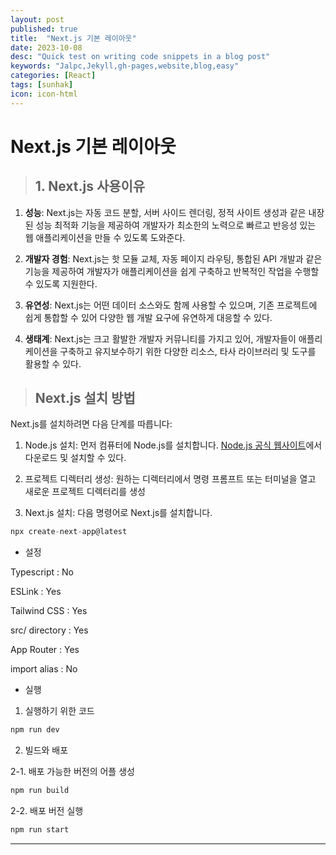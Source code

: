```yaml
---
layout: post
published: true
title:  "Next.js 기본 레이아웃"
date: 2023-10-08
desc: "Quick test on writing code snippets in a blog post"
keywords: "Jalpc,Jekyll,gh-pages,website,blog,easy"
categories: [React]
tags: [sunhak]
icon: icon-html
---
```


# <b>Next.js 기본 레이아웃</b>

> ## <b>1. Next.js 사용이유</b>

1. **성능**: Next.js는 자동 코드 분할, 서버 사이드 렌더링, 정적 사이트 생성과 같은 내장된 성능 최적화 기능을 제공하여 개발자가 최소한의 노력으로 빠르고 반응성 있는 웹 애플리케이션을 만들 수 있도록 도와준다.

2. **개발자 경험**: Next.js는 핫 모듈 교체, 자동 페이지 라우팅, 통합된 API 개발과 같은 기능을 제공하여 개발자가 애플리케이션을 쉽게 구축하고 반복적인 작업을 수행할 수 있도록 지원한다.

3. **유연성**: Next.js는 어떤 데이터 소스와도 함께 사용할 수 있으며, 기존 프로젝트에 쉽게 통합할 수 있어 다양한 웹 개발 요구에 유연하게 대응할 수 있다.

4. **생태계**: Next.js는 크고 활발한 개발자 커뮤니티를 가지고 있어, 개발자들이 애플리케이션을 구축하고 유지보수하기 위한 다양한 리소스, 타사 라이브러리 및 도구를 활용할 수 있다.

> ## <b>Next.js 설치 방법</b>

Next.js를 설치하려면 다음 단계를 따릅니다:

1. Node.js 설치: 먼저 컴퓨터에 Node.js를 설치합니다. [Node.js 공식 웹사이트](https://nodejs.org)에서 다운로드 및 설치할 수 있다.

2. 프로젝트 디렉터리 생성: 원하는 디렉터리에서 명령 프롬프트 또는 터미널을 열고 새로운 프로젝트 디렉터리를 생성

3. Next.js 설치: 다음 명령어로 Next.js를 설치합니다.

```javascript
npx create-next-app@latest
```
 - 설정 

Typescript : No

ESLink : Yes

Tailwind CSS : Yes

src/ directory : Yes

App Router : Yes

import alias : No


- 실행

1. 실행하기 위한 코드

```javascript
npm run dev
```

2. 빌드와 배포

2-1. 배포 가능한 버전의 어플 생성

```javascript
npm run build
```

2-2. 배포 버전 실행

```javascript
npm run start
```

---













